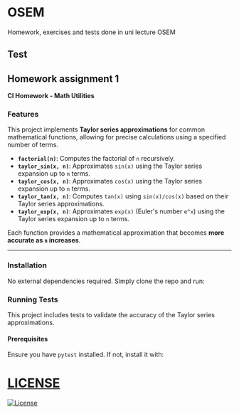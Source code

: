 # OSEM 
Homework, exercises and tests done in uni lecture OSEM

## Test

## Homework assignment 1 
**CI Homework - Math Utilities**

### **Features**
This project implements **Taylor series approximations** for common mathematical functions, allowing for precise calculations using a specified number of terms.

- **`factorial(n)`**: Computes the factorial of `n` recursively.
- **`taylor_sin(x, n)`**: Approximates `sin(x)` using the Taylor series expansion up to `n` terms.
- **`taylor_cos(x, n)`**: Approximates `cos(x)` using the Taylor series expansion up to `n` terms.
- **`taylor_tan(x, n)`**: Computes `tan(x)` using `sin(x)/cos(x)` based on their Taylor series approximations.
- **`taylor_exp(x, n)`**: Approximates `exp(x)` (Euler's number `e^x`) using the Taylor series expansion up to `n` terms.

Each function provides a mathematical approximation that becomes **more accurate as `n` increases**.

---

### Installation
No external dependencies required. Simply clone the repo and run:

### Running Tests

This project includes tests to validate the accuracy of the Taylor series approximations.

#### Prerequisites
Ensure you have `pytest` installed. If not, install it with:

# [LICENSE](./LICENSE)
[![License](https://img.shields.io/badge/License-Apache_2.0-blue.svg)](https://opensource.org/licenses/Apache-2.0)
